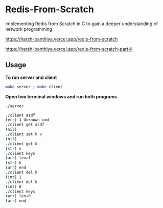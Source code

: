 # Redis-From-Scratch
Implementing Redis from Scratch in C to gain a deeper understanding of network programming

https://harsh-banthiya.vercel.app/redis-from-scratch

https://harsh-banthiya.vercel.app/redis-from-scratch-part-ii

## Usage

**To run server and client**
```sh
make server ; make client
```

**Open two terminal windows and run both programs**

```sh
./server
```

```sh
./client asdf
(err) 1 Unknown cmd
./client get asdf
(nil)
./client set k v
(nil)
./client get k
(str) v
./client keys
(arr) len=1
(str) k
(arr) end
./client del k
(int) 1
./client del k
(int) 0
./client keys
(arr) len=0
(arr) end
```

